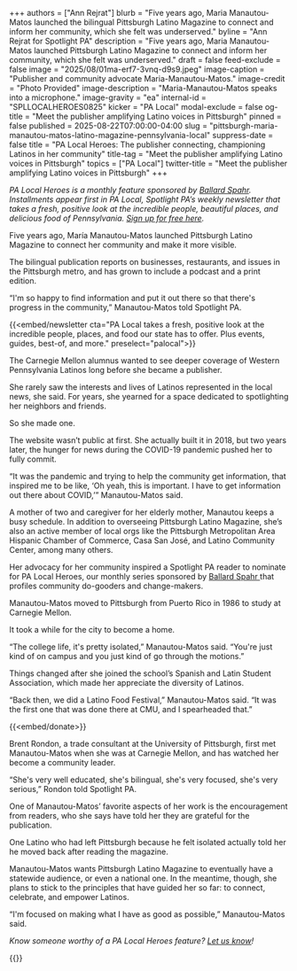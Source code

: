+++
authors = ["Ann Rejrat"]
blurb = "Five years ago, Maria Manautou-Matos launched the bilingual Pittsburgh Latino Magazine to connect and inform her community, which she felt was underserved."
byline = "Ann Rejrat for Spotlight PA"
description = "Five years ago, Maria Manautou-Matos launched Pittsburgh Latino Magazine to connect and inform her community, which she felt was underserved."
draft = false
feed-exclude = false
image = "2025/08/01ma-erf7-3vnq-d9s9.jpeg"
image-caption = "Publisher and community advocate Maria-Manautou-Matos."
image-credit = "Photo Provided"
image-description = "Maria-Manautou-Matos speaks into a microphone."
image-gravity = "ea"
internal-id = "SPLLOCALHEROES0825"
kicker = "PA Local"
modal-exclude = false
og-title = "Meet the publisher amplifying Latino voices in Pittsburgh"
pinned = false
published = 2025-08-22T07:00:00-04:00
slug = "pittsburgh-maria-manautou-matos-latino-magazine-pennsylvania-local"
suppress-date = false
title = "PA Local Heroes: The publisher connecting, championing Latinos in her community"
title-tag = "Meet the publisher amplifying Latino voices in Pittsburgh"
topics = ["PA Local"]
twitter-title = "Meet the publisher amplifying Latino voices in Pittsburgh"
+++

<em>PA Local Heroes is a monthly feature sponsored by </em><a href="https://www.ballardspahr.com/?utm_source=ActiveCampaign&amp;utm_medium=email&amp;utm_content=Farm%20animals%20%20second-chance%20sanctuary&amp;utm_campaign=PA%20Local%2011%2008%2024"><em>Ballard Spahr</em></a><em>. Installments appear first in PA Local, Spotlight PA’s weekly newsletter that takes a fresh, positive look at the incredible people, beautiful places, and delicious food of Pennsylvania. </em><a href="https://www.spotlightpa.org/newsletters/"><em>Sign up for free here</em></a><em>.</em><strong></strong>

Five years ago, María Manautou-Matos launched Pittsburgh Latino Magazine to connect her community and make it more visible.

The bilingual publication reports on businesses, restaurants, and issues in the Pittsburgh metro, and has grown to include a podcast and a print edition.

“I&#39;m so happy to find information and put it out there so that there&#39;s progress in the community,” Manautou-Matos told Spotlight PA.

{{<embed/newsletter cta="PA Local takes a fresh, positive look at the incredible people, places, and food our state has to offer. Plus events, guides, best-of, and more." preselect="palocal">}}

The Carnegie Mellon alumnus wanted to see deeper coverage of Western Pennsylvania Latinos long before she became a publisher.

She rarely saw the interests and lives of Latinos represented in the local news, she said. For years, she yearned for a space dedicated to spotlighting her neighbors and friends.

So she made one.

The website wasn’t public at first. She actually built it in 2018, but two years later, the hunger for news during the COVID-19 pandemic pushed her to fully commit.

“It was the pandemic and trying to help the community get information, that inspired me to be like, ‘Oh yeah, this is important. I have to get information out there about COVID,’” Manautou-Matos said.

A mother of two and caregiver for her elderly mother, Manautou keeps a busy schedule. In addition to overseeing Pittsburgh Latino Magazine, she’s also an active member of local orgs like the Pittsburgh Metropolitan Area Hispanic Chamber of Commerce, Casa San José, and Latino Community Center, among many others.

Her advocacy for her community inspired a Spotlight PA reader to nominate for PA Local Heroes, our monthly series sponsored by <a href="https://www.ballardspahr.com/">Ballard Spahr </a>that profiles community do-gooders and change-makers.

Manautou-Matos moved to Pittsburgh from Puerto Rico in 1986 to study at Carnegie Mellon.

It took a while for the city to become a home.

“The college life, it&#39;s pretty isolated,” Manautou-Matos said. “You&#39;re just kind of on campus and you just kind of go through the motions.”

Things changed after she joined the school’s Spanish and Latin Student Association, which made her appreciate the diversity of Latinos.

“Back then, we did a Latino Food Festival,” Manautou-Matos said. “It was the first one that was done there at CMU, and I spearheaded that.”

{{<embed/donate>}}

Brent Rondon, a trade consultant at the University of Pittsburgh, first met Manautou-Matos when she was at Carnegie Mellon, and has watched her become a community leader.

“She&#39;s very well educated, she&#39;s bilingual, she&#39;s very focused, she&#39;s very serious,” Rondon told Spotlight PA.

One of Manautou-Matos’ favorite aspects of her work is the encouragement from readers, who she says have told her they are grateful for the publication.

One Latino who had left Pittsburgh because he felt isolated actually told her he moved back after reading the magazine.

Manautou-Matos wants Pittsburgh Latino Magazine to eventually have a statewide audience, or even a national one. In the meantime, though, she plans to stick to the principles that have guided her so far: to connect, celebrate, and empower Latinos.

“I&#39;m focused on making what I have as good as possible,” Manautou-Matos said.

<em>Know someone worthy of a PA Local Heroes feature? </em><a href="mailto:newsletters@spotlightpa.org"><em>Let us know</em></a><em>!</em>

<div class="max-w-[320px] -my-8">
{{<picture src="2025/03/01kw-nyv5-h730-82j4.png" width-ratio="2232" height-ratio="322" description="Sponsored by Ballard Spahr LLP" caption="" credit="">}}
</div>

